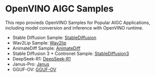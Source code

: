 # OpenVINO AIGC Samples
This repo provieds OpenVINO Samples for Popular AIGC Applications, including model conversion and inference with OpenVINO runtime.

- Stable Diffusion Sample: [StableDiffusion](/StableDiffusion/README.md)
- Wav2Lip Sample: [Wav2lip](/Wav2Lip/README.md)
- AnimateDiff Sample: [AnimateDiff](/AnimateDiff/README.md)
- Stable Diffusion 3 + Contronet Sample: [StableDiffusion3](/StableDiffusion3/README.md)
- DeepSeek-R1: [DeepSeek-R1](/DeepSeek/README.md)
- Janus-Pro: [Janus](/Janus/README.md)
- GGUF-OV: [GGUF-OV](/GGUF-OV/README.md)
